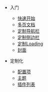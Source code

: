 
  - 入门
  
    - [快速开始](quickstart.md)
    - [多页文档](more-pages.md)
    - [定制导航栏](custom-navbar.md)
    - [定制侧边栏](custom-sidebar.md)
    - [定制Loading](custom-loading.md)
    - [封面](cover.md)
  
  - 定制化
  
    - [配置项](configuration.md)
    - [主题](themes.md)
    - [插件列表](plugins.md)


